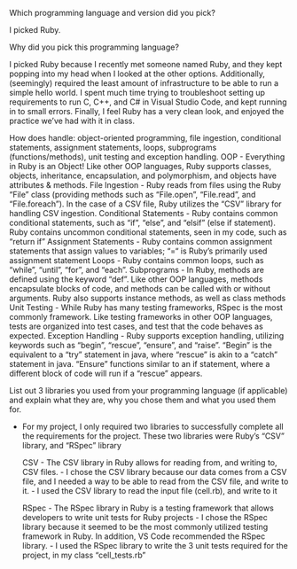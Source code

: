 Which programming language and version did you pick?

I picked Ruby.

Why did you pick this programming language?

I picked Ruby because I recently met someone named Ruby, and they kept popping into my head when I looked at the other options. Additionally, (seemingly) required the least amount of infrastructure to be able to run a simple hello world. I spent much time trying to troubleshoot setting up requirements to run C, C++, and C# in Visual Studio Code, and kept running in to small errors. Finally, I feel Ruby has a very clean look, and enjoyed the practice we’ve had with it in class.

How does handle: object-oriented programming, file ingestion, conditional statements, assignment statements, loops, subprograms (functions/methods), unit testing and exception handling. 
	OOP
		- Everything in Ruby is an Object! Like other OOP languages, Ruby supports classes, objects, inheritance, encapsulation, and polymorphism, and objects have attributes & methods.
	File Ingestion
		- Ruby reads from files using the Ruby “File” class (providing methods such as “File.open”, “File.read”, and “File.foreach”). In the case of a CSV file, Ruby utilizes the “CSV” library for handling CSV ingestion.
	Conditional Statements
		- Ruby contains common conditional statements, such as “if”, “else”, and “elsif” (else if statement). Ruby contains uncommon conditional statements, seen in my code, such as “return if”
	Assignment Statements
		- Ruby contains common assignment statements that assign values to variables; “=“ is Ruby’s primarily used assignment statement
	Loops
		- Ruby contains common loops, such as “while”, “until”, “for”, and “each”.
	Subprograms
		- In Ruby, methods are defined using the keyword “def”. Like other OOP languages, methods encapsulate blocks of code, and methods can be called with or without arguments. Ruby also supports instance methods, as well as class methods
	Unit Testing
		- While Ruby has many testing frameworks, RSpec is the most commonly framework. Like testing frameworks in other OOP languages, tests are organized into test cases, and test that the code behaves as expected.
	Exception Handling
		- Ruby supports exception handling, utilizing keywords such as “begin”, “rescue”, “ensure”, and “raise”. “Begin” is the equivalent to a “try” statement in java, where “rescue” is akin to a “catch” statement in java. “Ensure” functions similar to an if statement, where a different block of code will run if a “rescue” appears.

List out 3 libraries you used from your programming language (if applicable) and explain what they are, why you chose them and what you used them for.

- For my project, I only required two libraries to successfully complete all the requirements for the project. These two libraries were Ruby’s “CSV” library, and “RSpec” library

	CSV
		- The CSV library in Ruby allows for reading from, and writing to, CSV files.
		- I chose the CSV library because our data comes from a CSV file, and I needed a way to be able to read from the CSV file, and write to it.
		- I used the CSV library to read the input file (cell.rb), and write to it
		
	RSpec
		- The RSpec library in Ruby is a testing framework that allows developers to write unit tests for Ruby projects
		- I chose the RSpec library because it seemed to be the most commonly utilized testing framework in Ruby. In addition, VS Code recommended the RSpec library.
		- I used the RSpec library to write the 3 unit tests required for the project, in my class “cell_tests.rb”

